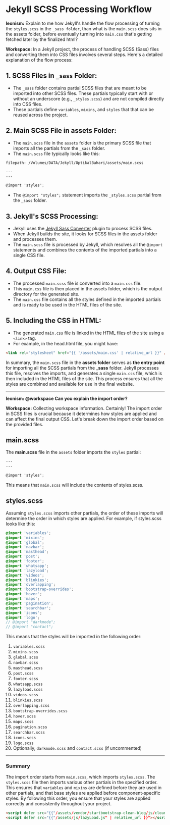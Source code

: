 # Jekyll SCSS Processing Workflow

**leonism:** Explain to me how Jekyll's handle the flow processing of turning
the `styles.scss` in the `_sass folder`, than what is the `main.scss` does sits
in the assets folder, before eventually turning into `main.css` that's getting
fetched later by the finalized html?

**Workspace:** In a Jekyll project, the process of handling SCSS (Sass) files
and converting them into CSS files involves several steps. Here's a detailed
explanation of the flow process:

## 1. **SCSS Files in `_sass` Folder**:

- The `_sass` folder contains partial SCSS files that are meant to be imported
  into other SCSS files. These partials typically start with or without an
  underscore (e.g., `_styles.scss`) and are not compiled directly into CSS
  files.
- These partials define `variables`, `mixins`, and `styles` that that can be
  reused across the project.

## 2. **Main SCSS File in assets Folder**:

- The `main.scss` file in the `assets` folder is the primary SCSS file that
  imports all the partials from the `_sass` folder.
- The `main.scss` file typically looks like this:

```shell
filepath: /Volumes/DATA/Jekyll/OptikalBahari/assets/main.scss
```

```scss
---
---

@import 'styles';
```

- The `@import "styles";` statement imports the `_styles.scss` partial from the
  `_sass` folder.

## 3. **Jekyll's SCSS Processing**:

- Jekyll uses the [Jekyll Sass Converter](https://jekyllrb.com/docs/assets/)
  plugin to process SCSS files.
- When Jekyll builds the site, it looks for SCSS files in the assets folder and
  processes them.
- The `main.scss` file is processed by Jekyll, which resolves all the `@import`
  statements and combines the contents of the imported partials into a single
  CSS file.

## 4. **Output CSS File**:

- The processed `main.scss` file is converted into a `main.css` file.
- This `main.css` file is then placed in the assets folder, which is the output
  directory for the generated site.
- The `main.css` file contains all the styles defined in the imported partials
  and is ready to be used in the HTML files of the site.

## 5. **Including the CSS in HTML**:

- The generated `main.css` file is linked in the HTML files of the site using a
  `<link>` tag.
- For example, in the head.html file, you might have:

```html
<link rel="stylesheet" href="{{ '/assets/main.css' | relative_url }}" />
```

In summary, the `main.scss` file in the **assets folder** serves as **the entry
point** for importing all the SCSS partials from the **\_sass** folder. Jekyll
processes this file, resolves the imports, and generates a single `main.css`
file, which is then included in the HTML files of the site. This process ensures
that all the styles are combined and available for use in the final website.

---

**leonism: @workspace Can you explain the import order?**

**Workspace:** Collecting workspace information. Certainly! The import order in
SCSS files is crucial because it determines how styles are applied and can
affect the final output CSS. Let's break down the import order based on the
provided files.

## main.scss

The **main.scss** file in the `assets` folder imports the `styles` partial:

```scss
---
---

@import 'styles';
```

This means that `main.scss` will include the contents of styles.scss.

## styles.scss

Assuming `styles.scss` imports other partials, the order of these imports will
determine the order in which styles are applied. For example, if styles.scss
looks like this:

```scss
@import 'variables';
@import 'mixins';
@import 'global';
@import 'navbar';
@import 'masthead';
@import 'post';
@import 'footer';
@import 'whatsapp';
@import 'lazyload';
@import 'videos';
@import 'blinkies';
@import 'overlapping';
@import 'bootstrap-overrides';
@import 'hover';
@import 'maps';
@import 'pagination';
@import 'searchbar';
@import 'icons';
@import 'logo';
// @import "darkmode";
// @import "contact";
```

This means that the styles will be imported in the following order:

1. `variables.scss`
2. `mixins.scss`
3. `global.scss`
4. `navbar.scss`
5. `masthead.scss`
6. `post.scss`
7. `footer.scss`
8. `whatsapp.scss`
9. `lazyload.scss`
10. `videos.scss`
11. `blinkies.scss`
12. `overlapping.scss`
13. `bootstrap-overrides.scss`
14. `hover.scss`
15. `maps.scss`
16. `pagination.scss`
17. `searchbar.scss`
18. `icons.scss`
19. `logo.scss`
20. Optionally, `darkmode.scss` and `contact.scss` (if uncommented)

---

### Summary

The import order starts from `main.scss`, which imports `styles.scss`. The
`styles.scss` file then imports various other partials in the specified order.
This ensures that `variables` and `mixins` are defined before they are used in
other partials, and that base styles are applied before component-specific
styles. By following this order, you ensure that your styles are applied
correctly and consistently throughout your project.

```html
<script defer src="{{"/assets/vendor/startbootstrap-clean-blog/js/clean-blog.min.js" | relative_url }}"></script>
<script defer src="{{"/assets/js/lazyLoad.js" | relative_url }}"></script>
```
